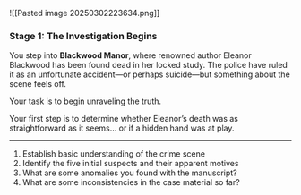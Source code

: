 ![[Pasted image 20250302223634.png]]
### **Stage 1: The Investigation Begins**

You step into **Blackwood Manor**, where renowned author Eleanor Blackwood has been found dead in her locked study. The police have ruled it as an unfortunate accident—or perhaps suicide—but something about the scene feels off.

Your task is to begin unraveling the truth.

Your first step is to determine whether Eleanor’s death was as straightforward as it seems… or if a hidden hand was at play.

---
1. Establish basic understanding of the crime scene
2. Identify the five initial suspects and their apparent motives
3. What are some anomalies you found with the manuscript?
4. What are some inconsistencies in the case material so far?